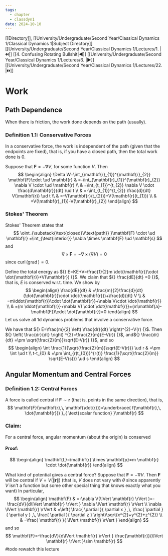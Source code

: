 ```yaml
---
tags:
  - chapter
  - classdyn1
date: 2024-10-10
---
```

[[Directory]], [[University/Undergraduate/Second Year/Classical Dynamics 1/Classical Dynamics 1|Subject Directory]]
[[University/Undergraduate/Second Year/Classical Dynamics 1/Lectures/1. |🞀🞀]] [[4. Confusing Rotating Bullshit|◀]] [[University/Undergraduate/Second Year/Classical Dynamics 1/Lectures/6. |▶]] [[University/Undergraduate/Second Year/Classical Dynamics 1/Lectures/22. |🞂🞂]]
# Work
## Path Dependence
When there is friction, the work done depends on the path (usually).
### Definition 1.1: Conservative Forces
In a conservative force, the work is independent of the path (given that the endpoints are fixed), that is, if you have a closed path, then the total work done is $0$. 

Suppose that ${} \mathbf{F}=-\nabla V {}$, for some function $V$. Then 
$$
\begin{align}
 \Delta W=\int_{\mathbf{r}_{1}}^{\mathbf{r}_{2}} \mathbf{F}\cdot  \ud \mathbf{r}  & =-\int_{\mathbf{r}_{1}}^{\mathbf{r}_{2}} \nabla V \cdot  \ud \mathbf{r} \\
  & =\int_{t_{1}}^{t_{2}} \nabla V \cdot \frac{d\mathbf{r}}{dt}  \ud t \\
 & =-\int_{t_{1}}^{t_{2}} \frac{d}{dt} V(\mathbf{r}) \ud t \\
 & =-V(\mathbf{r}(t_{2}))+V(\mathbf{r}(t_{1})) \\
 & =V(\mathbf{r}_{1})-V(\mathbf{r}_{2})
 \end{align} 
$$
### Stokes' Theorem
Stokes' Theorem states that
$$
\oint_{\substack{\text{closed}\\\text{path}} }\mathbf{F} \cdot  \ud \mathbf{r} =\int_{\text{interior}} \nabla  \times \mathbf{F}  \ud \mathbf{s} 
$$
and
$$
\nabla \times \mathbf{F}=-\nabla  \times (\nabla V)=0 
$$
since ${} \operatorname{curl}(\operatorname{grad})=0 {}$. 

Define the total energy as ${} E=KE+V=\frac{1}{2}m \dot{\mathbf{r}}\cdot \dot{\mathbf{r}}+V(\mathbf{r}) {}$. We claim that ${} \frac{dE}{dt} =0 {}$, that is, $E$ is conserved w.r.t. time. We show by
$$
\begin{align}
\frac{dE}{dt}  & =\frac{m}{2}\frac{d}{dt} (\dot{\mathbf{r}}\cdot \dot{\mathbf{r}})+\frac{d}{dt} V \\
 & =m\ddot{\mathbf{r}}\cdot \dot{\mathbf{r}}+\nabla V\cdot \dot{\mathbf{r}} \\
 & =(m \ddot{\mathbf{r}}+\nabla V) \cdot  \dot{\mathbf{r}}=(m\mathbf{a}-\mathbf{F})\cdot \dot{\mathbf{r}}=0
\end{align}
$$
Let us solve all 1d dynamics problems that involve a conservative force. 

We have that ${} E=\frac{m}{2} \left( \frac{dr}{dt}  \right)^{2}+V(r) {}$. Then ${} \left( \frac{dr}{dt} \right) ^{2}=\frac{2}{m}(E-V(r)) {}$, and${} \frac{dr}{dt} =\pm  \sqrt{\frac{2}{m}}\sqrt{E-V(r)} {}$, and so 
$$
\begin{align}
\int \frac{1}{\sqrt{\frac{2}{m}}\sqrt{E-V(r)}} \ud r & =\pm  \int  \ud t \\
  t-t_{0} & =\pm  \int_{r(t_{0})}^{r(t)} \frac{1}{\sqrt{\frac{2}{m}} \sqrt{E-V(s)}} \ud s 
\end{align}
$$
## Angular Momentum and Central Forces
### Definition 1.2: Central Forces
A force is called central if ${} \mathbf{F} \sim \mathbf{r} {}$ (that is, points in the same direction), that is, 
$$
\mathbf{F}(\mathbf{r},\, \mathbf{\dot{r}})=\underbrace{ f(\mathbf{r},\, \dot{\mathbf{r}}) }_{ \text{scalar function} }\mathbf{r}
$$
### Claim:
For a central force, angular momentum (about the origin) is conserved
#### Proof:
$$
\begin{align}
\mathbf{L}=\mathbf{r} \times  \mathbf{p}=m \mathbf{r} \cdot \dot{\mathbf{r}}
\end{align}
$$

What kind of potential gives a central force? Suppose that ${} \mathbf{F}=-\nabla V {}$. Then $\mathbf{F}$ will be central if ${} V=V(\lVert \mathbf{r} \rVert ) {}$ (that is, $V {}$ does not vary with $\theta {}$ since apparently $V {}$ isn't a function but some other special thing that knows exactly what you want) In particular, 
$$
\begin{align}
 \mathbf{F} & =-\nabla V(\lVert \mathbf{r} \rVert )=-\frac{dV}{d\lVert \mathbf{r} \rVert } \nabla \lVert \mathbf{r} \rVert  \\
\nabla \lVert \mathbf{r} \rVert  & =\left(  \frac{ \partial  }{ \partial x } ,\, \frac{ \partial  }{ \partial y } ,\, \frac{ \partial  }{ \partial z }  \right)\sqrt{x^{2}+y^{2}+z^{2}} \\
 & =\frac{ \mathbf{r} }{ \lVert \mathbf{r} \rVert  }
\end{align}
$$
and so 
$$
\mathbf{F}=-\frac{dV}{d\lVert \mathbf{r} \rVert } \frac{\mathbf{r}}{\lVert \mathbf{r} \rVert }\sim \mathbf{r}
$$
#todo rewatch this lecture


